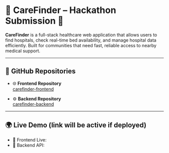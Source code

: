 # 🏥 CareFinder – Hackathon Submission 🚀

**CareFinder** is a full-stack healthcare web application that allows users to find hospitals, check real-time bed availability, and manage hospital data efficiently.
Built for communities that need fast, reliable access to nearby medical support.

---

## 🔗 GitHub Repositories

- 🌐 **Frontend Repository**  
  [carefinder-frontend](https://github.com/Ashi-Verma1758/carefinder-frontend)

- ⚙️ **Backend Repository**  
  [carefinder-backend](https://github.com/Ashi-Verma1758/carefinder--backend)

---

## 🌍 Live Demo (link will be active if deployed)

- 🔗 Frontend Live: 
- 🔗 Backend API: 



